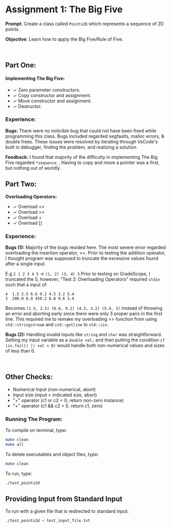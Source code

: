 # Assignment 1: The Big Five

**Prompt**: Create a class called `Points2D` which represents a sequence of 2D points. 

**Objective**: Learn how to apply the Big Five/Rule of Five.

<br>

## Part One:

#### Implementing The Big Five: 
* &check;  Zero parameter constructors.
* &check;  Copy constructor and assignment.
* &check;  Move constructor and assignment.
* &check;  Destructor.


### Experience:
**Bugs:** There were no noticible bug that could not have been fixed while programming this class. Bugs included regarded segfaults, malloc errors, & double frees. These issues were resolved by iterating through VsCode's built in debugger, finding the problem, and realizing a solution.

**Feedback:** I found that majority of the difficulty in implementing The Big Five regarded `*sequence_`. Having to copy and move a pointer was a first, but nothing out of worldly.
<br>

## Part Two:
**Overloading Operators:**
* &check; Overload << 
* &check;  Overload >>
* &check;  Overload +
* &check;  Overload []

### Experience:
**Bugs (1):** Majority of the bugs resided here. The most severe error regarded overloading the insertion operator, >>. Prior to testing the addition operator, I thought program was supposed to truncate the excessive values found after a single input. 

E.g 
`2 1 2 3 4 5` → `(1, 2) (3, 4) 5` 
Prior to testing on GradeScope, I truncated the 5, however, "Test 2: Overloading Operators" required `stdin` such that a input of:
```
4  1.5 2.5 6.6 9.2 4.5 3.2 5.4
3  200.0 6.0 450.2 8.8 9.6 3.4
```
Becomes `(1.5, 2.5) (6.6, 9.2) (4.5, 3.2) (5.4, 3)` instead of throwing an error and aborting early since there were only 3 proper pairs in the first line. This required me to remake my overloading >> function from using `std::stringstream` and `std::getline` to  `std::cin`.


**Bugs (2):** Handling invalid inputs like `string` and `char` was straightforward. Setting my input variable as a `double val;` and then putting the condition `if (in.fail() || val < 0)` would handle both non-numerical values and sizes of less than 0.

<br>


## Other Checks:
* Numerical Input (non-numerical, abort)
* Input size (input < indicated size, abort)
* "+" operator (c1 or c2 = 0, return non-zero instance)
* "+" operator (c1 && c2 = 0, return c1, zero)

### Running The Program:
To compile on terminal, type:

```bash
make clean
make all
```

To delete executables and object files, type:

```bash
make clean
```

To run, type:

```bash
./test_points2d
```

## Providing Input from Standard Input

To run with a given file that is redirected to standard input:

```bash
./test_points2d < test_input_file.txt
```
